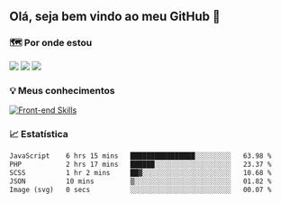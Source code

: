 ## Olá, seja bem vindo ao meu GitHub 👋

### 🗺️ Por onde estou

<a href="https://x.com/fabriziofeitosa" target="_blank" rel="noopener"><img src="https://img.shields.io/badge/-fabriziofeitosa-black?style=flat&logo=x&logoColor=white"/></a>
<a href="https://linkedin.com/in/fabriziofeitosa" target="_blank" rel="noopener"><img src="https://img.shields.io/badge/-fabriziofeitosa-0077B5?style=flat&logo=Linkedin&logoColor=white"/></a>
<a href="" target="_blank" rel="noopener"><img src="https://img.shields.io/badge/-fabriziofeitosa-7289DA?style=flat&logo=Discord&logoColor=white"/></a>

### 💡 Meus conhecimentos

[![Front-end Skills](https://skillicons.dev/icons?i=next,php,html,css,sass,tailwind,bootstrap,js,ts,ps,illustrator,figma,wordpress,jquery,mysql,vscode,windows,stackoverflow&perline=6)](https://skillicons.dev)

### 📈 Estatística

<!--START_SECTION:waka-->

```txt
JavaScript    6 hrs 15 mins   ████████████████░░░░░░░░░   63.98 %
PHP           2 hrs 17 mins   ██████░░░░░░░░░░░░░░░░░░░   23.37 %
SCSS          1 hr 2 mins     ██▓░░░░░░░░░░░░░░░░░░░░░░   10.68 %
JSON          10 mins         ▒░░░░░░░░░░░░░░░░░░░░░░░░   01.82 %
Image (svg)   0 secs          ░░░░░░░░░░░░░░░░░░░░░░░░░   00.07 %
```

<!--END_SECTION:waka-->
